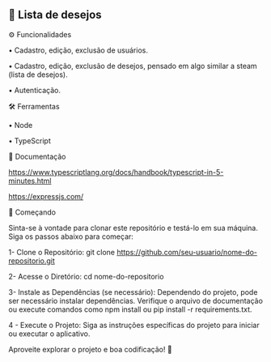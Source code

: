 ## 📝 Lista de desejos

⚙️ Funcionalidades

• Cadastro, edição, exclusão de usuários.

• Cadastro, edição, exclusão de desejos, pensado em algo similar a steam (lista de desejos).

• Autenticação.

🛠️ Ferramentas

• Node

• TypeScript

📖 Documentação

https://www.typescriptlang.org/docs/handbook/typescript-in-5-minutes.html

https://expressjs.com/

🚀 Começando

Sinta-se à vontade para clonar este repositório e testá-lo em sua máquina. Siga os passos abaixo para começar:

1- Clone o Repositório:
git clone https://github.com/seu-usuario/nome-do-repositorio.git

2- Acesse o Diretório:
cd nome-do-repositorio

3- Instale as Dependências (se necessário):
Dependendo do projeto, pode ser necessário instalar dependências. Verifique o arquivo de documentação ou execute comandos como npm install ou pip install -r requirements.txt.

4 - Execute o Projeto:
Siga as instruções específicas do projeto para iniciar ou executar o aplicativo.

Aproveite explorar o projeto e boa codificação! 🚀
